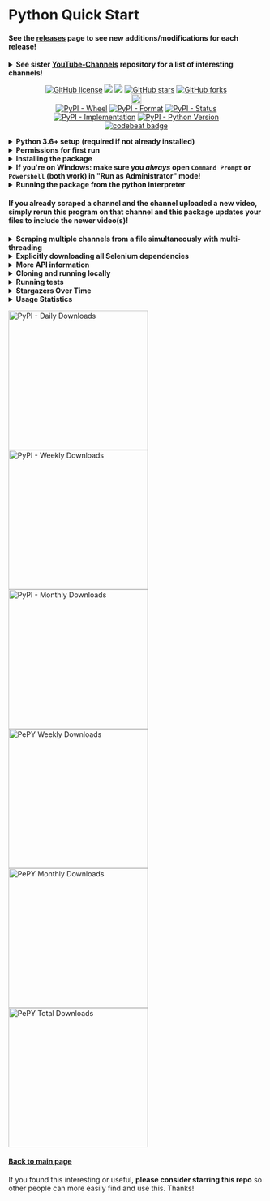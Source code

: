 # Python Quick Start

#### See the [releases](https://github.com/Shail-Shouryya/yt-videos-list/releases) page to see new additions/modifications for each release!

<details>
  <summary><b>See sister <a href="https://github.com/Shail-Shouryya/YouTube-Channels">YouTube-Channels</a> repository for a list of interesting channels!</b></summary></h3>

- The `YouTube-Channels` sister repository is a separate repository that uses this package to create a list of videos uploaded by every channel supported by the repository.
- The sister repository will update the lists of videos once a week.
- NOTE: In order to minimize the size of the sister repo, the repo contains the list of videos in ONLY the `csv` format, and not in `txt` or `md` format.
</details>

<p align="center">
  <a href="https://github.com/Shail-Shouryya/yt-videos-list/blob/main/LICENSE"><img alt="GitHub license" src="https://img.shields.io/github/license/Shail-Shouryya/yt-videos-list?color=yellow&labelColor=black"></a>
  <a href="https://docs.python.org/3/index.html">    <img src="https://img.shields.io/badge/python-3.6%2B-blue?labelColor=black"/></a>
  <a href="https://www.python.org/dev/peps/pep-0008"><img src="https://img.shields.io/badge/code%20style-PEP8-yellow.svg?labelColor=black"/></a>
  <a href="https://github.com/Shail-Shouryya/yt-videos-list/stargazers"><img alt="GitHub stars" src="https://img.shields.io/github/stars/Shail-Shouryya/yt-videos-list?color=blue&labelColor=black"></a>
  <a href="https://github.com/Shail-Shouryya/yt-videos-list/network"><img alt="GitHub forks" src="https://img.shields.io/github/forks/Shail-Shouryya/yt-videos-list?color=yellow&labelColor=black"></a>
  <br>
  <a href="https://badge.fury.io/py/yt-videos-list"><img src="https://badge.fury.io/py/yt-videos-list.svg" alt="PyPI version" height="20"></a>
  <br>
  <a href="https://pypi.org/project/yt-videos-list/"><img alt="PyPI - Wheel" src="https://img.shields.io/pypi/wheel/yt-videos-list?labelColor=black&label=PyPI%20-%20Wheel"></a>
  <a href="https://pypi.org/project/yt-videos-list/#files/"><img alt="PyPI - Format" src="https://img.shields.io/pypi/format/yt-videos-list?labelColor=black&label=PyPI%20-%20Format"></a>
  <a href="https://pypi.org/project/yt-videos-list/#history/"><img alt="PyPI - Status" src="https://img.shields.io/pypi/status/yt-videos-list?labelColor=black&label=PyPI%20-%20Status"></a>
  <br>
  <a href="https://pypi.org/project/yt-videos-list/"><img alt="PyPI - Implementation" src="https://img.shields.io/pypi/implementation/yt-videos-list?labelColor=black&label=PyPI%20-%20Implementation"></a>
  <a href="https://pypi.org/project/yt-videos-list/"><img alt="PyPI - Python Version" src="https://img.shields.io/pypi/pyversions/yt-videos-list?labelColor=black&label=PyPI%20-%20Python%20Version"></a>
  <br>
  <a href="https://codebeat.co/projects/github-com-shail-shouryya-yt_videos_list-master"><img src="https://codebeat.co/badges/46b103ed-da79-4893-96af-ce95c9149532" alt="codebeat badge"/></a>
</p>

<details>
  <summary><b>Python 3.6+ setup (required if not already installed)</b></summary>

This package uses [f-strings](https://cito.github.io/blog/f-strings/) (more [here](https://realpython.com/python-f-strings/)), and so requires Python 3.6+.

If you have an older version of Python, you can download Python 3.9.1 (follow links below) and follow the instructions to set up Python for your machine. If you want to install a different version, visit the [Python Downloads page](https://www.python.org/downloads/) and select the version you want.
- [macOS 64-bit installer](https://www.python.org/ftp/python/3.9.1/python-3.9.1-macosx10.9.pkg)
- [Windows x86-64 executable installer](https://www.python.org/ftp/python/3.9.1/python-3.9.1-amd64.exe)
- [Windows x86 executable installer](https://www.python.org/ftp/python/3.9.1/python-3.9.1.exe)
- [Gzipped source tarball](https://www.python.org/ftp/python/3.9.1/Python-3.9.1.tgz) (most useful for Linux)
</details>

<details>
  <summary><b>Permissions for first run</b></summary>

  This is required to make sure you can download and install the required Selenium binary dependencies.
  <details>
  <summary><b>On Windows: make sure you open <code>Command Prompt</code> or <code>Powershell</code> (both work) in "Run as Administrator" mode</b></summary>

  - shortcut: <kbd>⊞ Win</kbd> + <kbd>X</kbd> + <kbd>A</kbd>
  </details>
  <details>
    <summary><b>On Unix based machines (MacOS, Linux): make sure you have read and write access to <code>/usr/local/bin/</code></b></summary>

  - if you're not sure, open terminal and run `sudo chown $USER /usr/local/bin/`
  </details>
<br>
</details>

<details>
  <summary><b>Installing the package</b></summary>

After you install Python 3.6+ and ensure you have the required permissions as needed, enter the following in your command line:
```shell
# if something isn't working properly, try rerunning this
# the problem may have been fixed with a newer version

pip3 install -U yt-videos-list     # MacOS/Linux
pip  install -U yt-videos-list     # Windows


# if that doesn't work:

python3 -m pip install -U yt-videos-list     # MacOS/Linux
python  -m pip install -U yt-videos-list     # Windows
```
</details>

<details>
  <summary><b>If you're on Windows: make sure you <i>always</i> open <code>Command Prompt</code> or <code>Powershell</code> (both work) in "Run as Administrator" mode!</b></summary>

  - shortcut: <kbd>⊞ Win</kbd> + <kbd>X</kbd> + <kbd>A</kbd>
  - this allows `yt_videos_list` to update selenium webdriver binaries to be compatible with newer browser versions as browsers are updated (e.g. your Firefox browser updates from version 77 to version 82)
    - to see the commands being run, see the `yt_videos_list/docs/dependencies.json` file
</details>

<details>
  <summary><b>Running the package from the python interpreter</b></summary>

```shell
python3     # MacOS/Linux
python      # Windows
```
```python
from yt_videos_list import ListCreator


my_driver = 'firefox' # SUBSTITUTE DRIVER YOU WANT (options below)
lc = ListCreator(driver=my_driver, scroll_pause_time=0.8)


lc.create_list_for(url='https://www.youtube.com/user/schafer5')
lc.create_list_for(url='https://www.youtube.com/channel/UC8butISFwT-Wl7EV0hUK0BQ', log_silently=True)
# Set `log_silently` to `True` to mute program logging to the console.
# The program will log the prgram status and any program information
# to only the log file for the channel being scraped
# (this is useful when scraping multiple channels at once with multi-threading).
# By default, the program logs to both the log file for the channel being scraped AND the console.


# see the new files that were just created:
import os
os.system('ls -lt | head')                      # MacOS/Linux
os.system('dir /O-D | find "_videos_list"')     # Windows

# for more information on using the module:
help(lc)
```
- `driver` options include:
  - `'firefox'`
  - `'opera'`
  - `'safari'` (MacOS only)
  - `'chrome'`
  - `'brave'`
  - `'edge'` (Windows only!)
- increase `scroll_pause_time` for laggy internet and decrease `scroll_pause_time` for fast internet
</details>

#### If you already scraped a channel and the channel uploaded a new video, simply rerun this program on that channel and this package updates your files to include the newer video(s)!

<details>
  <summary><b>Scraping multiple channels from a file simultaneously with multi-threading</b></summary>

Add the url to every channel you want to extract information from in a `txt` file with every url placed on a new line.
- example: [`channels.txt`](./channels.txt)

Enter the python interpreter:

```
python3     # MacOS/Linux
python      # Windows
```
```python
from yt_videos_list import ListCreator

lc = ListCreator(driver='firefox', scroll_pause_time=1.2)
lc.create_list_from(path_to_channel_urls_file='channels.txt', number_of_threads=4)

# configuring settings:
lc.create_list_from(
  path_to_channel_urls_file='channels.txt',
  number_of_threads=4,
  min_sleep=1,
  max_sleep=5,
  after_n_channels_pause_for_s=(20, 10),
  log_subthread_status_silently=False,
  log_subthread_info_silently=False
)                                                                     # defaults (keyword argument form)
lc.create_list_from('channels.txt', 4, 1, 5, (20, 10), False, False)  # defaults (positional argument form)
lc.create_list_from('channels.txt', min_sleep=3, max_sleep=10)        # modifying only min_sleep and max_sleep

help(lc.create_list_from) # see API method details
```
- See [Thread about multi-threading with yt_videos_list](https://github.com/Shail-Shouryya/yt-videos-list/discussions/11) for more information!

</details>

<details>
  <summary><b>Explicitly downloading all Selenium dependencies</b></summary>

Ideal if you use Selenium for other projects 😎
- Make sure you already have the `yt-videos-list` package installed (follow directions above for getting set up), then run the following:
```shell
pip3 install -U yt-videos-list # MacOS/Linux: ensure latest package
python3                        # MacOS/Linux: enter python interpreter
pip install -U yt-videos-list  # Windows:     ensure latest package
python                         # Windows:     enter python interpreter
```
```python
from yt_videos_list.download import selenium_webdriver_dependencies
selenium_webdriver_dependencies.download_all()
```
That's all! 🤓
</details>

<details>
  <summary><b>More API information</b></summary>

---
**NOTE** that you can also access all the information below from the Python interpreter by entering
```python
import yt_videos_list
help(yt_videos_list)
```

---
```python
# default options for the ListCreator object

ListCreator(
  txt=True,
  csv=True,
  md=True,
  reverse_chronological=True,
  headless=False,
  scroll_pause_time=0.8,
  driver='firefox',
  cookie_consent=False
  )
```
There are a number of optional arguments you can specify during the instantiation of the ListCreator object. The preceding arguments are run by default, but in case you want more flexibility, you can specify the:
- `driver` argument:
  - Firefox (default)
  - Opera
  - Safari (MacOS only)
  - Chrome
  - Brave
  - Edge (Windows only)
    - `driver='firefox'`
    - `driver='opera'`
    - `driver='safari'`
    - `driver='chrome'`
    - `driver='brave'`
    - `driver='edge'`
- `cookie_consent` argument:
  - `False` (default) - block all cookie options if prompted by YouTube (at consent.youtube.com)
  - `True` - accept all cookie options if prompted by YouTube (also at consent.youtube.com)
    - `cookie_consent=False` (default) OR `cookie_consent=True`
-  `txt`, `csv`, `md` file type argument:
  - `True` (default) - create a file for the specified type
  - `False` - do not create a file for the specified type.
    - `txt=True`  (default) OR `txt=False`
    - `csv=True`  (default) OR `csv=False`
    - ` md=True`  (default) OR ` md=False`
- `reverse_chronological` argument:
  - `True` (default) - write the files in order from most recent video to the oldest video
  - `False` - write the files in order from oldest video to the most recent video
    - `reverse_chronological=True` (default) OR `reverse_chronological=False`
- `headless` argument:
  - `False` (default) - run the driver with an open Selenium instance for viewing
  - `True` - run the driver in "invisible" mode.
    - `headless=False` (default) OR `headless=True`
- `scroll_pause_time` argument:
  - any float values greater than `0` (default `0.8`).
    - The value you provide will be how long the program waits before trying to scroll the videos list page down for the channel you want to scrape. For fast internet connections, you may want to reduce the value, and for slow connections you may want to increase the value.
  - `scroll_pause_time=0.8` (default)
  - CAUTION: reducing this value too much will result in the program not capturing all the videos, so be careful! Experiment :)
</details>

<details>
<summary><b>Cloning and running locally</b></summary>

To clone the repository and install the most updated version of the package that may not yet be available on the latest release through [PyPI](pypi.org/project/yt-videos-list/), run:
```
git clone https://github.com/Shail-Shouryya/yt-videos-list.git

cd yt_videos_list/python # MacOS/Linux
pip3 install .           # MacOS/Linux
# if that doesn't work:
python3 -m pip install . # MacOS/Linux

cd yt_videos_list\python # Windows
pip install .            # Windows
# if that doesn't work:
python -m pip install .  # Windows
```
To make your own changes to the `yt_videos_list` python package and run the changes locally:
```
# make changes to the codebase in the
# ===> /dev <=== directory
python3 minifier.py           # MacOS/Linux
pip3 install .                # MacOS/Linux

python minifier.py            # Windows
pip install .                 # Windows
```
NOTE that the changes you make to the codebase SHOULD BE MADE in the `yt_videos_list/python/dev` directory!!
  - the code in the `yt_videos_list/python/yt-videos-list` directory is minified with
    - leading indents stipped to the minimum (1 space for each nested scope)
    - whitespace for padding (e.g. extra spaces to align variable assignments) stripped
    - comments stripped
  - as a result, the code in the `yt_videos_list/python/yt-videos-list` directory is NOT human readable, and the `yt_videos_list/python/dev` directory should be used for development instead!
    - the `minifier.py` module performs all the code preprocessing and packages the code from `yt_videos_list/python/dev` into the final version seen in the `yt_videos_list/python/yt-videos-list` directory
    - so running `minifier.py` ***before*** installing the local package with `pip install .` (Windows) or `pip3 install .` is essential!
</details>

<details>
<summary><b>Running tests</b></summary>

The tests use the custom `ThreadWithResult` subclass of `threading.Thread` provided by the `save-thread-result` package, so make sure you install that module using
```
pip3 install -U save-thread-result     # MacOS/Linux
pip  install -U save-thread-result     # Windows

# if that doesn't work:

python3 -m pip install -U save-thread-result     # MacOS/Linux
python  -m pip install -U save-thread-result     # Windows
```

Then, make sure you're in the `yt_videos_list/python` directory, then run:
```
tests\run_tests.bat     # Windows
####       Any shell on   MacOS/Linux
bash tests/run_tests.sh # this works
csh  tests/run_tests.sh # this works
dash tests/run_tests.sh # this works
ksh  tests/run_tests.sh # this also works
tcsh tests/run_tests.sh # this works too
zsh  tests/run_tests.sh # this works as well
# you can try other shells and
# they should work too, since
# there's no special syntax in
# the run_tests.sh file
```
</details>

<details>
<summary><b>Stargazers Over Time</b></summary>

[![Stargazers over time](https://starchart.cc/Shail-Shouryya/yt-videos-list.svg)](https://starchart.cc/Shail-Shouryya/yt-videos-list)
</details>

<details>
  <summary><b>Usage Statistics</b></summary>

- [PePy](https://pepy.tech/project/yt-videos-list)
- [PyPi Stats](https://pypistats.org/packages/yt-videos-list)
</details>
<p>
  <a href="https://pypistats.org/packages/yt-videos-list"><img alt="PyPI - Daily Downloads" src="https://img.shields.io/pypi/dd/yt-videos-list?labelColor=black&color=blue&label=PyPI%20downloads%20%28excludes%20mirrors%29" width="275"></a>
  <a href="https://pypistats.org/packages/yt-videos-list"><img alt="PyPI - Weekly Downloads" src="https://img.shields.io/pypi/dw/yt-videos-list?labelColor=black&color=yellow&label=PyPI%20downloads%20%28excludes%20mirrors%29"width="275"></a>
  <a href="https://pypistats.org/packages/yt-videos-list"><img alt="PyPI - Monthly Downloads" src="https://img.shields.io/pypi/dm/yt-videos-list?labelColor=black&color=blue&label=PyPI%20downloads%20%28excludes%20mirrors%29"width="275"></a>
  <br>
  <a href="https://pepy.tech/project/yt-videos-list"><img alt="PePY Weekly Downloads" src="https://static.pepy.tech/personalized-badge/yt-videos-list?period=week&units=international_system&left_color=black&right_color=yellow&left_text=PePY%20Downloads/week%20%28includes%20mirrors%29" width="275"></a>
  <a href="https://pepy.tech/project/yt-videos-list"><img alt="PePY Monthly Downloads" src="https://static.pepy.tech/personalized-badge/yt-videos-list?period=month&units=international_system&left_color=black&right_color=blue&left_text=PePY%20Downloads/month%20%28includes%20mirrors%29" width="275"></a>
  <a href="https://pepy.tech/project/yt-videos-list"><img alt="PePY Total Downloads" src="https://static.pepy.tech/personalized-badge/yt-videos-list?period=total&units=international_system&left_color=black&right_color=yellow&left_text=PePY%20Downloads%20Total%20%28includes%20mirrors%29" width="275"></a>
  <br>
</p>

#### [Back to main page](https://github.com/Shail-Shouryya/yt-videos-list/)
If you found this interesting or useful, **please consider starring this repo** so other people can more easily find and use this. Thanks!
